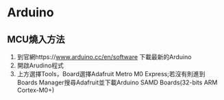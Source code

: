 # Arduino

## MCU燒入方法
1. 到官網https://www.arduino.cc/en/software 下載最新的Arduino
2. 開啟Arudino程式
3. 上方選擇Tools，Board選擇Adafruit Metro M0 Express;若沒有則進到Boards Manager搜尋Adafruit並下載Arduino SAMD Boards(32-bits ARM Cortex-M0+)




